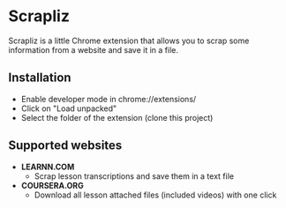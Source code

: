 # Scrapliz

Scrapliz is a little Chrome extension that allows you to scrap some information from a website and save it in a file.

## Installation
- Enable developer mode in chrome://extensions/
- Click on "Load unpacked"
- Select the folder of the extension (clone this project)

## Supported websites
- **LEARNN.COM**
  - Scrap lesson transcriptions and save them in a text file
- **COURSERA.ORG**
  - Download all lesson attached files (included videos) with one click
